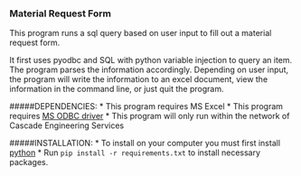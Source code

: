 ### Material Request Form
This program runs a sql query based on user input to fill out a material request form.

It first uses pyodbc and SQL with python variable injection to query an item. The program parses the information accordingly. Depending on user input, the program will write the information to an excel document, view the information in the command line, or just quit the program. 

#####DEPENDENCIES:
	* This program requires MS Excel
	* This program requires [MS ODBC driver](https://go.microsoft.com/fwlink/?linkid=2137027)
	* This program will only run within the network of Cascade Engineering Services

#####INSTALLATION:
	* To install on your computer you must first install [python](https://www.python.org/)
	* Run `pip install -r requirements.txt` to install necessary packages.
